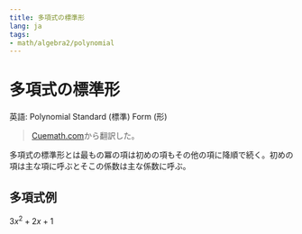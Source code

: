 ```yaml
---
title: 多項式の標準形
lang: ja
tags:
- math/algebra2/polynomial
---
```

# 多項式の標準形
英語: Polynomial Standard (標準) Form (形)

> [Cuemath.com](https://www.cuemath.com/algebra/standard-form-polynomial/)から翻訳した。

多項式の標準形とは最もの冪の項は初めの項もその他の項に降順で続く。初めの項は主な項に呼ぶとそこの係数は主な係数に呼ぶ。

## 多項式例
$3x^2+2x+1$
